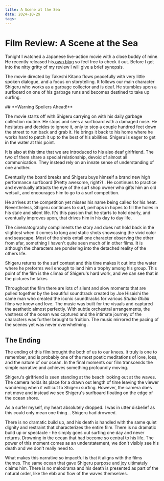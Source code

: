 ```yaml
---
title: A Scene at the Sea
date: 2024-10-29
tags:
---
```


# Film Review: A Scene at the Sea

<CustomImage src="https://raw.githubusercontent.com/michael-kudrik/BlogPosts/refs/heads/main/images/SeaScene/A_Scene_at_the_Sea_004.jpg" alt="Surfboard next to trash" />

Tonight I watched a Japanese live-action movie with a close buddy of mine. He recently released his[ own blog](https://www.ericbuecklers.studio/blog) so feel free to check it out. Before I get into the nitty gritty of my review I will give a brief synopsis. 

The movie directed by Takeshi Kitano flows peacefully with very little spoken dialogue, and a focus on storytelling. It follows our main character Shigeru who works as a garbage collector and is deaf. He stumbles upon a surfboard on one of his garbage runs and becomes destined to take up surfing. 

<CustomImage src="https://raw.githubusercontent.com/michael-kudrik/BlogPosts/refs/heads/main/images/SeaScene/SceneAtTheSea1.jpg" alt="Image of shoreline during surf contest"/>
## **Warning Spoilers Ahead!**

The movie starts off with Shigeru carrying on with his daily garbage collection routine. He stops and sees a surfboard with a damaged nose. He hesitates and decides to ignore it, only to stop a couple hundred feet down the street to run back and grab it. He brings it back to his home where he works hard to patch it up to the best of his abilities. Shigeru is eager to get in the water at this point.

It is also at this time that we are introduced to his also deaf girlfriend. The two of them share a special relationship, devoid of almost all communication. They instead rely on an innate sense of understanding of one another. 

<CustomImage src="https://raw.githubusercontent.com/michael-kudrik/BlogPosts/refs/heads/main/images/SeaScene/ShigeruAndGirl.png" alt="Shigeru and his girlfriend"/>
  
Eventually the board breaks and Shigeru buys himself a brand new high performance surfboard (Pretty awesome, right?) .  He continues to practice and eventually attracts the eye of the surf shop owner who gifts him an old wetsuit, and encourages him to go to a surf competition. 

He arrives at the competition yet misses his name being called for his heat. Nevertheless, Shigeru continues to surf, perhaps in hopes to fill the holes in his stale and silent life. It's this passion that he starts to hold dearly, and eventually improves upon, that drives him in his day to day life.

The cinematography compliments the story and does not hold back in the slightest when it comes to long and static shots showcasing the vivid color and seascape. Most of the shots entail one character observing the other from afar, something I haven't quite seen much of in other films. It is although the characters are pondering into the detached reality of the others life. 

Shigeru returns to the surf contest and this time makes it out into the water where he preforms well enough to land him a trophy among his group. This point of the film is the climax of Shigeru's hard work, and we can see that in the pictures he takes 

<CustomImage src="https://raw.githubusercontent.com/michael-kudrik/BlogPosts/refs/heads/main/images/SeaScene/A_Scene_at_the_Sea_037.jpg" alt="Surf contest"/>

Throughout the film there are lots of silent and slow moments that are pulled together by the beautiful soundtrack created by Joe Hisaishi the same man who created the iconic soundtracks for various *Studio Ghibli* films we know and love. The music was built for the visuals and captured the aesthetic almost perfectly. With subtle orchestral arrangements, the vastness of the ocean was captured and the intimate journey of the characters was further brought to fruition. The music mirrored the pacing of the scenes yet was never overwhelming.

## The Ending

The ending of this film brought the both of us to our knees. It truly is one to remember, and is probably one of the most poetic meditations of love, loss, and the nature of our ocean. In the final moments our film transcends the simple narrative and achieves something profoundly moving. 

<CustomImage src="https://raw.githubusercontent.com/michael-kudrik/BlogPosts/refs/heads/main/images/SeaScene/A_Scene_at_the_Sea_047.jpg" alt="surfboard adrift on the shore"/>

Shigeru's girlfriend is seen standing at the beach looking out at the waves. The camera holds its place for a drawn out length of time leaving the viewer wondering when it will cut to Shigeru surfing. However, the camera does not move and instead we see Shigeru's surfboard floating on the edge of the ocean shore. 

As a surfer myself, my heart absolutely dropped. I was in utter disbelief as this could only mean one thing... Shigeru had drowned.  

There is no dramatic build up, and his death is handled with the same quiet dignity and restraint that characterizes the entire film. There is no dramatic build up or spectacle - he simply goes out surfing one day and never returns. Drowning in the ocean that had become so central to his life. The power of this moment comes as an understatement, we don't visibly see his death and we don't really need to. 

What makes this narrative so impactful is that it aligns with the films themes. The same ocean that gave Shigeru purpose and joy ultimately claims him. There is no melodrama and his death is presented as part of the natural order, like the ebb and flow of the waves themselves. 